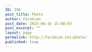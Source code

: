 ```yaml
---
ID: 296
post_title: Photo
author: farukcan
post_date: 2015-08-16 15:08:03
post_excerpt: ""
layout: page
permalink: http://farukcan.net/photo/
published: true
---
```


